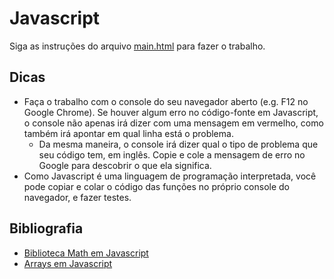 # Javascript

Siga as instruções do arquivo [main.html](main.html) para fazer o trabalho.

## Dicas

* Faça o trabalho com o console do seu navegador aberto (e.g. F12 no Google Chrome). Se houver algum erro no código-fonte
  em Javascript, o console não apenas irá dizer com uma mensagem em vermelho, como também irá apontar em qual linha está
  o problema.
  * Da mesma maneira, o console irá dizer qual o tipo de problema que seu código tem, em inglês. Copie e cole a mensagem
    de erro no Google para descobrir o que ela significa.
* Como Javascript é uma linguagem de programação interpretada, você pode copiar e colar o código das funções no próprio 
  console do navegador, e fazer testes.

## Bibliografia

* [Biblioteca Math em Javascript](https://developer.mozilla.org/pt-BR/docs/Web/JavaScript/Reference/Global_Objects/Math)
* [Arrays em Javascript](https://developer.mozilla.org/pt-BR/docs/Web/JavaScript/Reference/Global_Objects/Array)